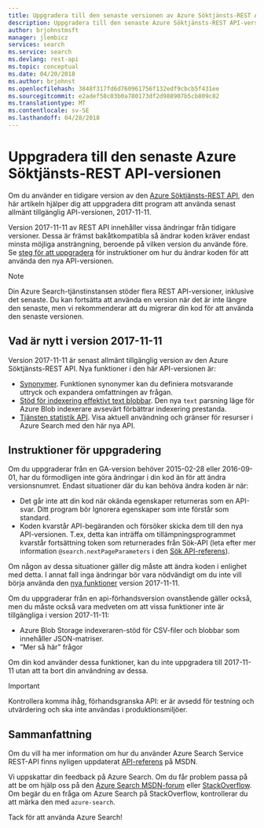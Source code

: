 ```yaml
---
title: Uppgradera till den senaste versionen av Azure Söktjänsts-REST API | Microsoft Docs
description: Uppgradera till den senaste Azure Söktjänsts-REST API-versionen
author: brjohnstmsft
manager: jlembicz
services: search
ms.service: search
ms.devlang: rest-api
ms.topic: conceptual
ms.date: 04/20/2018
ms.author: brjohnst
ms.openlocfilehash: 3848f317fd6d760961756f132edf9cbcb5f431ee
ms.sourcegitcommit: e2adef58c03b0a780173df2d988907b5cb809c82
ms.translationtype: MT
ms.contentlocale: sv-SE
ms.lasthandoff: 04/28/2018
---
```

# <a name="upgrading-to-the-latest-azure-search-service-rest-api-version"></a>Uppgradera till den senaste Azure Söktjänsts-REST API-versionen
Om du använder en tidigare version av den [Azure Söktjänsts-REST API](https://docs.microsoft.com/rest/api/searchservice/), den här artikeln hjälper dig att uppgradera ditt program att använda senast allmänt tillgänglig API-versionen, 2017-11-11.

Version 2017-11-11 av REST API innehåller vissa ändringar från tidigare versioner. Dessa är främst bakåtkompatibla så ändrar koden kräver endast minsta möjliga ansträngning, beroende på vilken version du använde före. Se [steg för att uppgradera](#UpgradeSteps) för instruktioner om hur du ändrar koden för att använda den nya API-versionen.

> [!NOTE]
> Din Azure Search-tjänstinstansen stöder flera REST API-versioner, inklusive det senaste. Du kan fortsätta att använda en version när det är inte längre den senaste, men vi rekommenderar att du migrerar din kod för att använda den senaste versionen.

<a name="WhatsNew"></a>

## <a name="whats-new-in-version-2017-11-11"></a>Vad är nytt i version 2017-11-11
Version 2017-11-11 är senast allmänt tillgänglig version av den Azure Söktjänsts-REST API. Nya funktioner i den här API-versionen är:

* [Synonymer](search-synonyms.md). Funktionen synonymer kan du definiera motsvarande uttryck och expandera omfattningen av frågan.
* [Stöd för indexering effektivt text blobbar](https://docs.microsoft.com/azure/search/search-howto-indexing-azure-blob-storage#IndexingPlainText). Den nya `text` parsning läge för Azure Blob indexerare avsevärt förbättrar indexering prestanda.
* [Tjänsten statistik API](https://aka.ms/azure-search-stats). Visa aktuell användning och gränser för resurser i Azure Search med den här nya API.

<a name="UpgradeSteps"></a>

## <a name="steps-to-upgrade"></a>Instruktioner för uppgradering
Om du uppgraderar från en GA-version behöver 2015-02-28 eller 2016-09-01, har du förmodligen inte göra ändringar i din kod än för att ändra versionsnumret. Endast situationer där du kan behöva ändra koden är när:

* Det går inte att din kod när okända egenskaper returneras som en API-svar. Ditt program bör Ignorera egenskaper som inte förstår som standard.
* Koden kvarstår API-begäranden och försöker skicka dem till den nya API-versionen. T.ex, detta kan inträffa om tillämpningsprogrammet kvarstår fortsättning token som returnerades från Sök-API (leta efter mer information `@search.nextPageParameters` i den [Sök API-referens](https://docs.microsoft.com/rest/api/searchservice/Search-Documents)).

Om någon av dessa situationer gäller dig måste att ändra koden i enlighet med detta. I annat fall inga ändringar bör vara nödvändigt om du inte vill börja använda den [nya funktioner](#WhatsNew) version 2017-11-11.

Om du uppgraderar från en api-förhandsversion ovanstående gäller också, men du måste också vara medveten om att vissa funktioner inte är tillgängliga i version 2017-11-11:

* Azure Blob Storage indexeraren-stöd för CSV-filer och blobbar som innehåller JSON-matriser.
* ”Mer så här” frågor

Om din kod använder dessa funktioner, kan du inte uppgradera till 2017-11-11 utan att ta bort din användning av dessa.

> [!IMPORTANT]
> Kontrollera komma ihåg, förhandsgranska API: er är avsedd för testning och utvärdering och ska inte användas i produktionsmiljöer.
> 
> 

## <a name="conclusion"></a>Sammanfattning
Om du vill ha mer information om hur du använder Azure Search Service REST-API finns nyligen uppdaterat [API-referens](https://docs.microsoft.com/rest/api/searchservice/) på MSDN.

Vi uppskattar din feedback på Azure Search. Om du får problem passa på att be om hjälp oss på den [Azure Search MSDN-forum](https://social.msdn.microsoft.com/Forums/azure/home?forum=azuresearch) eller [StackOverflow](http://stackoverflow.com/). Om begär du en fråga om Azure Search på StackOverflow, kontrollerar du att märka den med `azure-search`.

Tack för att använda Azure Search!

